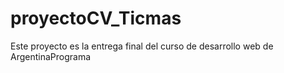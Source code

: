 # proyectoCV_Ticmas
Este proyecto es la entrega final del curso de desarrollo web de ArgentinaPrograma
